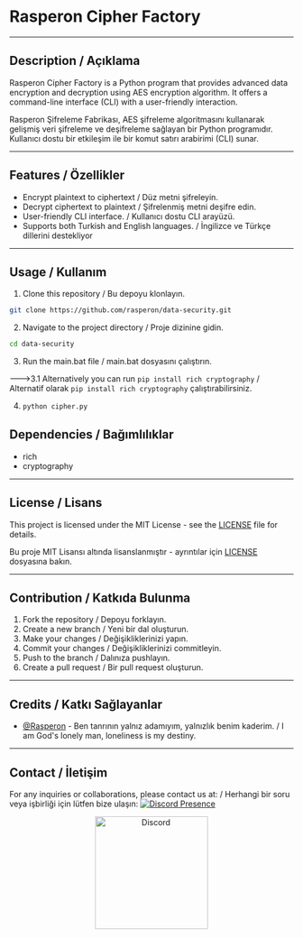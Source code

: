 # Rasperon Cipher Factory

---

## Description / Açıklama

Rasperon Cipher Factory is a Python program that provides advanced data encryption and decryption using AES encryption algorithm. It offers a command-line interface (CLI) with a user-friendly interaction.

Rasperon Şifreleme Fabrikası, AES şifreleme algoritmasını kullanarak gelişmiş veri şifreleme ve deşifreleme sağlayan bir Python programıdır. Kullanıcı dostu bir etkileşim ile bir komut satırı arabirimi (CLI) sunar.

---

## Features / Özellikler

- Encrypt plaintext to ciphertext / Düz metni şifreleyin.
- Decrypt ciphertext to plaintext / Şifrelenmiş metni deşifre edin.
- User-friendly CLI interface. / Kullanıcı dostu CLI arayüzü.
- Supports both Turkish and English languages. / İngilizce ve Türkçe dillerini destekliyor

---

## Usage / Kullanım

1. Clone this repository / Bu depoyu klonlayın.
```bash
git clone https://github.com/rasperon/data-security.git
```

2. Navigate to the project directory / Proje dizinine gidin.
```bash
cd data-security
```

3. Run the main.bat file / main.bat dosyasını çalıştırın.

--->3.1  Alternatively you can run `pip install rich cryptography` / Alternatif olarak `pip install rich cryptography` çalıştırabilirsiniz.

4. ```bash
   python cipher.py
   ```
## Dependencies / Bağımlılıklar

- rich
- cryptography

---

## License / Lisans

This project is licensed under the MIT License - see the [LICENSE](LICENSE) file for details.

Bu proje MIT Lisansı altında lisanslanmıştır - ayrıntılar için [LICENSE](LICENSE) dosyasına bakın.

---

## Contribution / Katkıda Bulunma

1. Fork the repository / Depoyu forklayın.
2. Create a new branch / Yeni bir dal oluşturun.
3. Make your changes / Değişikliklerinizi yapın.
4. Commit your changes / Değişikliklerinizi commitleyin.
5. Push to the branch / Dalınıza pushlayın.
6. Create a pull request / Bir pull request oluşturun.

---

## Credits / Katkı Sağlayanlar

- [@Rasperon](https://github.com/rasperon) - Ben tanrının yalnız adamıyım, yalnızlık benim kaderim. /  I am God's lonely man, loneliness is my destiny.

---

## Contact / İletişim

For any inquiries or collaborations, please contact us at: /
Herhangi bir soru veya işbirliği için lütfen bize ulaşın: 
[![Discord Presence](https://lanyard.cnrad.dev/api/1108799838876868738?animated=true)](https://discord.com/users/1108799838876868738)
<center>
<a href="https://discord.gg/corleonedev"><img src="assets/logo.png" alt="Discord" width="200"/></a>
</center>
